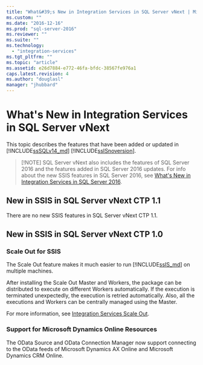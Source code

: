 ```yaml
---
title: "What&#39;s New in Integration Services in SQL Server vNext | Microsoft Docs"
ms.custom: ""
ms.date: "2016-12-16"
ms.prod: "sql-server-2016"
ms.reviewer: ""
ms.suite: ""
ms.technology: 
  - "integration-services"
ms.tgt_pltfrm: ""
ms.topic: "article"
ms.assetid: e26d7884-e772-46fa-bfdc-38567fe976a1
caps.latest.revision: 4
ms.author: "douglasl"
manager: "jhubbard"
---
```

# What&#39;s New in Integration Services in SQL Server vNext
This topic describes the features that have been added or updated in [!INCLUDE[ssSQLv14_md](../advanced-analytics/r-services/includes/sssqlv14-md.md)] [!INCLUDE[ssISnoversion](../advanced-analytics/r-services/includes/ssisnoversion-md.md)].

>   [!NOTE]
> SQL Server vNext also includes the features of SQL Server 2016 and the features added in SQL Server 2016 updates. For info about the new SSIS features in SQL Server 2016, see [What's New in Integration Services in SQL Server 2016](../integration-services/what-s-new-in-integration-services-in-sql-server-2016.md).

## New in SSIS in SQL Server vNext CTP 1.1

There are no new SSIS features in SQL Server vNext CTP 1.1.

## New in SSIS in SQL Server vNext CTP 1.0

### Scale Out for SSIS

The Scale Out feature makes it much easier to run [!INCLUDE[ssIS_md](../analysis-services/instances/includes/ssis-md.md)] on multiple machines. 
   
After installing the Scale Out Master and Workers, the package can be distributed to execute on different Workers automatically. If the execution is terminated unexpectedly, the execution is retried automatically. Also, all the executions and Workers can be centrally managed using the Master.
   
For more information, see [Integration Services Scale Out](../integration-services/integration-services-ssis-scale-out.md).
   
### Support for Microsoft Dynamics Online Resources

The OData Source and OData Connection Manager now support connecting to the OData feeds of Microsoft Dynamics AX Online and Microsoft Dynamics CRM Online.
